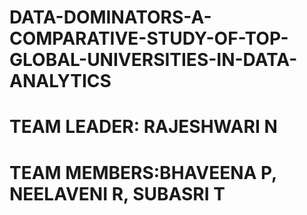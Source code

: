 # DATA-DOMINATORS-A-COMPARATIVE-STUDY-OF-TOP-GLOBAL-UNIVERSITIES-IN-DATA-ANALYTICS

# TEAM LEADER: RAJESHWARI N

# TEAM MEMBERS:BHAVEENA P, NEELAVENI R, SUBASRI T
